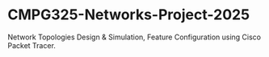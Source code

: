 # CMPG325-Networks-Project-2025
Network Topologies Design &amp; Simulation, Feature Configuration using Cisco Packet Tracer.
